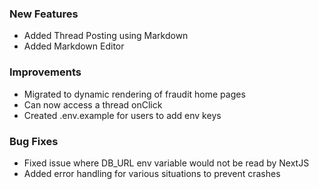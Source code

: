 ### New Features

- Added Thread Posting using Markdown
- Added Markdown Editor

### Improvements

- Migrated to dynamic rendering of fraudit home pages
- Can now access a thread onClick
- Created .env.example for users to add env keys

### Bug Fixes

- Fixed issue where DB_URL env variable would not be read by NextJS
- Added error handling for various situations to prevent crashes
